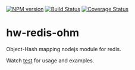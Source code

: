 [![NPM version](https://badge.fury.io/js/hw-redis-ohm.svg)](http://badge.fury.io/js/hw-redis-ohm)
[![Build Status](https://travis-ci.org/openhoat/hw-redis-ohm.png?branch=master)](https://travis-ci.org/openhoat/hw-redis-ohm)
[![Coverage Status](https://coveralls.io/repos/openhoat/hw-redis-ohm/badge.svg)](https://coveralls.io/r/openhoat/hw-redis-ohm)

# hw-redis-ohm

Object-Hash mapping nodejs module for redis.

Watch [test](test) for usage and examples.